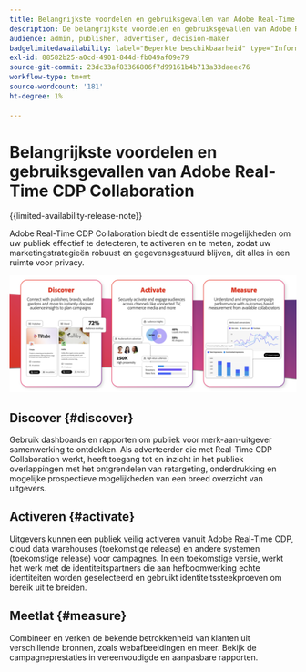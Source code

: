 ```yaml
---
title: Belangrijkste voordelen en gebruiksgevallen van Adobe Real-Time CDP Collaboration
description: De belangrijkste voordelen en gebruiksgevallen van Adobe Real-Time CDP Collaboration begrijpen
audience: admin, publisher, advertiser, decision-maker
badgelimitedavailability: label="Beperkte beschikbaarheid" type="Informative" url="https://helpx.adobe.com/legal/product-descriptions/real-time-customer-data-platform-collaboration.html newtab=true"
exl-id: 88582b25-a0cd-4901-844d-fb049af09e79
source-git-commit: 23dc33af83366806f7d99161b4b713a33daeec76
workflow-type: tm+mt
source-wordcount: '181'
ht-degree: 1%

---
```


# Belangrijkste voordelen en gebruiksgevallen van Adobe Real-Time CDP Collaboration

{{limited-availability-release-note}}

Adobe Real-Time CDP Collaboration biedt de essentiële mogelijkheden om uw publiek effectief te detecteren, te activeren en te meten, zodat uw marketingstrategieën robuust en gegevensgestuurd blijven, dit alles in een ruimte voor privacy.

![ Voordelen en gebruiksgevallen van Real-Time CDP Collaboration ](/help/assets/benefits-use-cases/discover-activate-measure.png)

## Discover {#discover}

Gebruik dashboards en rapporten om publiek voor merk-aan-uitgever samenwerking te ontdekken.
Als adverteerder die met Real-Time CDP Collaboration werkt, heeft toegang tot en inzicht in het publiek overlappingen met het ontgrendelen van retargeting, onderdrukking en mogelijke prospectieve mogelijkheden van een breed overzicht van uitgevers.

## Activeren {#activate}

Uitgevers kunnen een publiek veilig activeren vanuit Adobe Real-Time CDP, cloud data warehouses (toekomstige release) en andere systemen (toekomstige release) voor campagnes.
In een toekomstige versie, werkt het werk met de identiteitspartners die aan hefboomwerking echte identiteiten worden geselecteerd en gebruikt identiteitssteekproeven om bereik uit te breiden.

## Meetlat {#measure}

Combineer en verken de bekende betrokkenheid van klanten uit verschillende bronnen, zoals webafbeeldingen en meer.
Bekijk de campagneprestaties in vereenvoudigde en aanpasbare rapporten.

<!--

## Sample use cases

Some use cases that you can explore are:

* [Prospecting](/help/guide/use-cases/prospecting.md)
* [Retargeting](/help/guide/use-cases/retargeting.md)
* [Suppression](/help/guide/use-cases/suppression.md)

-->
